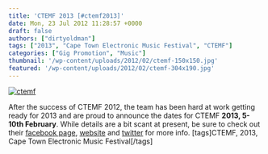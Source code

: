 ```yaml
---
title: 'CTEMF 2013 [#ctemf2013]'
date: Mon, 23 Jul 2012 11:28:57 +0000
draft: false
authors: ["dirtyoldman"]
tags: ["2013", "Cape Town Electronic Music Festival", "CTEMF"]
categories: ["Gig Promotion", "Music"]
thumbnail: '/wp-content/uploads/2012/02/ctemf-150x150.jpg'
featured: '/wp-content/uploads/2012/02/ctemf-304x190.jpg'
---
```


[![](/wp-content/uploads/2012/02/ctemf.jpg "ctemf")](/2012/02/24/cape-town-electronic-music-festival-ctemf-ticket-competition/ctemf/)

After the success of CTEMF 2012, the team has been hard at work getting ready for 2013 and are proud to announce the dates for CTEMF **2013, 5-10th February**. While details are a bit scant at present, be sure to check out their [facebook page](http://www.facebook.com/CTEMF), [website](http://www.ctemf.com) and [twitter](https://twitter.com/ctemf) for more info. \[tags\]CTEMF, 2013, Cape Town Electronic Music Festival\[/tags\]